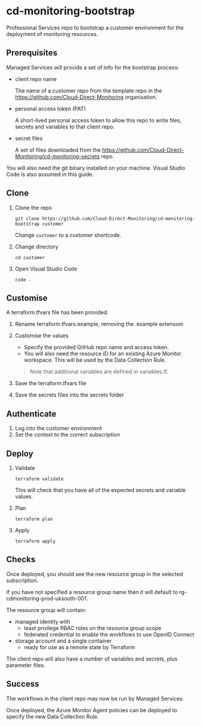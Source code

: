 # cd-monitoring-bootstrap

Professional Services repo to bootstrap a customer environment for the deployment of monitoring resources.

## Prerequisites

Managed Services will provide a set of info for the bootstrap process:


* client repo name

    The name of a customer repo from the template repo in the https://github.com/Cloud-Direct-Monitoring organisation.

* personal access token (PAT)

    A short-lived personal access token to allow this repo to write files, secrets and variables to that client repo.

* secret files

    A set of files downloaded from the <https://github.com/Cloud-Direct-Monitoring/cd-monitoring-secrets> repo.

You will also need the git binary installed on your machine. Visual Studio Code is also assumed in this guide.

## Clone

1. Clone the repo

    ```shell
    git clone https://github.com/Cloud-Direct-Monitoring/cd-monitoring-bootstrap customer
    ```

     Change `customer` to a customer shortcode.

1. Change directory

    ```shell
    cd customer
    ```

1. Open Visual Studio Code

   ```shell
   code .
   ```

## Customise

A terraform.tfvars file has been provided.

1. Rename terraform.tfvars.example, removing the .example extension
1. Customise the values
    * Specify the provided GitHub repo name and access token.
    * You will also need the resource ID for an existing Azure Monitor workspace. This will be used by the Data Collection Rule.

    > Note that additional variables are defined in variables.tf.

1. Save the terraform.tfvars file
1. Save the secrets files into the secrets folder

## Authenticate

1. Log into the customer environment
1. Set the context to the correct subscription

## Deploy

1. Validate

    ```shell
    terraform validate
    ```

    This will check that you have all of the expected secrets and variable values.

1. Plan

    ```shell
    terraform plan
    ```

1. Apply

    ```shell
    terraform apply
    ```

## Checks

Once deployed, you should see the new resource group in the selected subscription.

If you have not specified a resource group name then it will default to rg-cdmonitoring-prod-uksouth-001.

The resource group will contain:

* managed identity with
    * least privilege RBAC roles on the resource group scope
    * federated credential to enable the workflows to use OpenID Connect
* storage account and a single container
    * ready for use as a remote state by Terraform

The client repo will also have a number of variables and secrets, plus parameter files.

## Success

The workflows in the client repo may now be run by Managed Services.

Once deployed, the Azure Monitor Agent policies can be deployed to specify the new Data Collection Rule.
